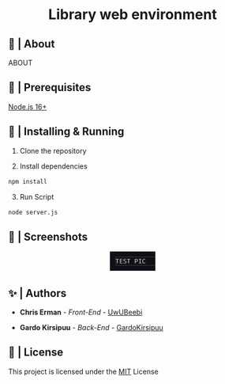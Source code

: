 <h1 align="center">Library web environment</h1>

## 📜 | About

ABOUT

## 🚧 | Prerequisites

[Node.js 16+](https://nodejs.org/en/download/)

## 💨 | Installing & Running

1. Clone the repository

2. Install dependencies
```bash 
npm install
```

3. Run Script
```bash 
node server.js
```

## 📸 | Screenshots

<div align="center"><img src="/assets/Screenshot_1.png"></div>

## ✨ | Authors

* **Chris Erman** - *Front-End* - [UwUBeebi](https://github.com/UwUBeebi)

* **Gardo Kirsipuu** - *Back-End* - [GardoKirsipuu](https://github.com/GardoKirsipuu)

## 📝 | License

This project is licensed under the [MIT](https://choosealicense.com/licenses/mit/) License
